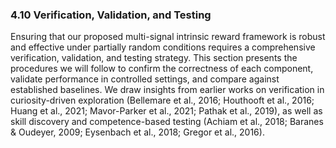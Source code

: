 ### 4.10 Verification, Validation, and Testing

Ensuring that our proposed multi-signal intrinsic reward framework is robust and effective under partially random conditions requires a comprehensive verification, validation, and testing strategy. This section presents the procedures we will follow to confirm the correctness of each component, validate performance in controlled settings, and compare against established baselines. We draw insights from earlier works on verification in curiosity-driven exploration (Bellemare et al., 2016; Houthooft et al., 2016; Huang et al., 2021; Mavor-Parker et al., 2021; Pathak et al., 2019), as well as skill discovery and competence-based testing (Achiam et al., 2018; Baranes & Oudeyer, 2009; Eysenbach et al., 2018; Gregor et al., 2016).

